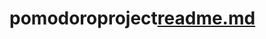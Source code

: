 # pomodoroproject[readme.md](https://github.com/mayaaurand3475/pomodoroproject/files/10080094/readme.md)

